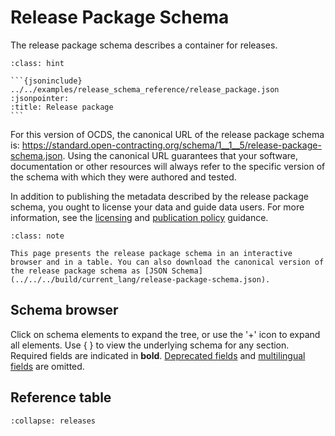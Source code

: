 # Release Package Schema

The release package schema describes a container for releases.

````{admonition} Example
:class: hint

```{jsoninclude} ../../examples/release_schema_reference/release_package.json
:jsonpointer:
:title: Release package
```
````

For this version of OCDS, the canonical URL of the release package schema is: <https://standard.open-contracting.org/schema/1__1__5/release-package-schema.json>. Using the canonical URL guarantees that your software, documentation or other resources will always refer to the specific version of the schema with which they were authored and tested.

In addition to publishing the metadata described by the release package schema, you ought to license your data and guide data users. For more information, see the [licensing](../../guidance/publish.md#license-your-data) and [publication policy](../../guidance/publish.md#finalize-your-publication-policy) guidance.

```{admonition} Browsing the schema
:class: note

This page presents the release package schema in an interactive browser and in a table. You can also download the canonical version of the release package schema as [JSON Schema](../../../build/current_lang/release-package-schema.json).
```

## Schema browser

Click on schema elements to expand the tree, or use the '+' icon to expand all elements. Use { } to view the underlying schema for any section. Required fields are indicated in **bold**. [Deprecated fields](../../governance/deprecation) and [multilingual fields](../reference.md#language) are omitted.

<script src="../../../_static/docson/public/js/widget.js" data-schema="../../../release-package-schema.json"></script>

## Reference table

```{jsonschema} ../../../build/current_lang/release-package-schema.json
:collapse: releases
```
